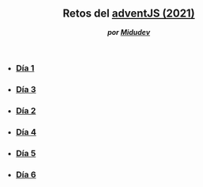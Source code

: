 **<div style="text-align: center;"> <h2 style="font-weight: bold; margin: 0;">Retos del [adventJS (2021)](https://2021.adventjs.dev/)</h2> <br> <span style="font-style: italic;">por [Midudev](https://github.com/midudev)</span></div>**

<br>

* ### [Día 1](/challenges/day1.md)
* ### [Día 3](/challenges/day2.md)
* ### [Día 2](/challenges/day3.md)
* ### [Día 4](/challenges/day4.md)
* ### [Día 5](/challenges/day5.md)
* ### [Día 6](/challenges/day6.md)
